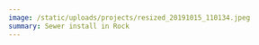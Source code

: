 ```yaml
---
image: /static/uploads/projects/resized_20191015_110134.jpeg
summary: Sewer install in Rock
---
```

